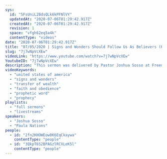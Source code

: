 ```yaml
---
sys:
  id: "5FsUniL2BdsQLk6kPFNlVY"
  updatedAt: "2020-07-06T01:29:42.917Z"
  createdAt: "2020-07-06T01:29:42.917Z"
  revision: 1
  space: "vfgh62eq5a4k"
  contentType: "videos"
date: "2020-07-06T01:29:42.917Z"
title: "07/05/2020 | Signs and Wonders Should Follow Us As Believers (Pastor Josh Sosso)"
slug: "7j7wNpVcXEw"
videoLink: "https://www.youtube.com/watch?v=7j7wNpVcXEw"
YoutubeID: "7j7wNpVcXEw"
description: "This sermon was delivered by Pastor Joshua Sosso at Freedom Fellowship Church on July 5, 2020.\n"
videoKeywords:
  - "united states of america"
  - "signs and wonders"
  - "transfer of wealth"
  - "faith and obedience"
  - "prophetic word"
  - "prophecy"
playlists:
  - "full sermons"
  - "livestreams"
speakers:
  - "Joshua Sosso"
  - "Paula Nations"
people:
  - id: "2fn2KHOWEow0K6EqCkaywa"
    contentType: "people"
  - id: "3QkpT6S2BPAGzlRCVLeK5l"
    contentType: "people"
---
```

